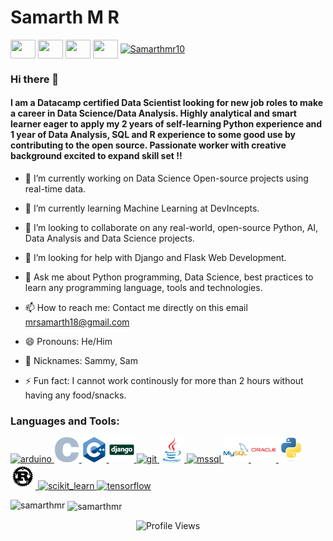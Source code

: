 # Samarth M R

<p align="left">
<a href="https://www.linkedin.com/in/samarthmr/" target="blank"><img align="center" src="https://cdn.jsdelivr.net/npm/simple-icons@3.0.1/icons/linkedin.svg" height="30" width="40" /></a>
<a href="https://www.instagram.com/samarthmr10" target="blank"><img align="center" src="https://cdn.jsdelivr.net/npm/simple-icons@3.0.1/icons/instagram.svg" height="30" width="40" /></a>
<a href="https://www.hackerrank.com/mrsamarth18" target="blank"><img align="center" src="https://cdn.jsdelivr.net/npm/simple-icons@3.0.1/icons/hackerrank.svg" height="30" width="40" /></a>
<a href="https://github.com/SamarthMR" target="blank"><img align="center" src="https://cdn.jsdelivr.net/npm/simple-icons@3.0.1/icons/github.svg" height="30" width="40" /></a>
<a href="https://twitter.com/Samarthmr10" target="blank"><img align="center" src="https://cdn.jsdelivr.net/npm/simple-icons@3.0.1/icons/twitter.svg" alt="Samarthmr10" height="30" width="40" /></a>
</p>


### Hi there 👋
#### I am a Datacamp certified Data Scientist looking for new job roles to make a career in Data Science/Data Analysis. Highly analytical and smart learner eager to apply my 2 years of self-learning Python experience and 1 year of Data Analysis, SQL and R experience to some good use by contributing to the open source. Passionate worker with creative background excited to expand skill set !!


- 🔭 I’m currently working on Data Science Open-source projects using real-time data.

- 🌱 I’m currently learning Machine Learning at DevIncepts.

- 👯 I’m looking to collaborate on any real-world, open-source Python, AI, Data Analysis and Data Science projects.

- 🤔 I’m looking for help with Django and Flask Web Development.

- 💬 Ask me about Python programming, Data Science, best practices to learn any programming language, tools and technologies.

- 📫 How to reach me: Contact me directly on this email
                      mrsamarth18@gmail.com

- 😄 Pronouns: He/Him

- 👋 Nicknames: Sammy, Sam

- ⚡ Fun fact: I cannot work continously for more than 2 hours without having any food/snacks.


<h3 align="left">Languages and Tools:</h3>
<p align="left"> <a href="https://www.arduino.cc/" target="_blank"> <img src="https://cdn.worldvectorlogo.com/logos/arduino-1.svg" alt="arduino" width="40" height="40"/> </a> <a href="https://www.cprogramming.com/" target="_blank"> <img src="https://raw.githubusercontent.com/devicons/devicon/master/icons/c/c-original.svg" alt="c" width="40" height="40"/> </a> <a href="https://www.w3schools.com/cpp/" target="_blank"> <img src="https://raw.githubusercontent.com/devicons/devicon/master/icons/cplusplus/cplusplus-original.svg" alt="cplusplus" width="40" height="40"/> </a> <a href="https://www.djangoproject.com/" target="_blank"> <img src="https://raw.githubusercontent.com/devicons/devicon/master/icons/django/django-original.svg" alt="django" width="40" height="40"/> </a> <a href="https://git-scm.com/" target="_blank"> <img src="https://www.vectorlogo.zone/logos/git-scm/git-scm-icon.svg" alt="git" width="40" height="40"/> </a> <a href="https://www.java.com" target="_blank"> <img src="https://raw.githubusercontent.com/devicons/devicon/master/icons/java/java-original.svg" alt="java" width="40" height="40"/> </a> <a href="https://www.microsoft.com/en-us/sql-server" target="_blank"> <img src="https://cdn.worldvectorlogo.com/logos/microsoft-sql-server.svg" alt="mssql" width="40" height="40"/> </a> <a href="https://www.mysql.com/" target="_blank"> <img src="https://raw.githubusercontent.com/devicons/devicon/master/icons/mysql/mysql-original-wordmark.svg" alt="mysql" width="40" height="40"/> </a> <a href="https://www.oracle.com/" target="_blank"> <img src="https://raw.githubusercontent.com/devicons/devicon/master/icons/oracle/oracle-original.svg" alt="oracle" width="40" height="40"/> </a> <a href="https://www.python.org" target="_blank"> <img src="https://raw.githubusercontent.com/devicons/devicon/master/icons/python/python-original.svg" alt="python" width="40" height="40"/> </a> <a href="https://www.rust-lang.org" target="_blank"> <img src="https://raw.githubusercontent.com/devicons/devicon/master/icons/rust/rust-plain.svg" alt="rust" width="40" height="40"/> </a> <a href="https://scikit-learn.org/" target="_blank"> <img src="https://upload.wikimedia.org/wikipedia/commons/0/05/Scikit_learn_logo_small.svg" alt="scikit_learn" width="40" height="40"/> </a> <a href="https://www.tensorflow.org" target="_blank"> <img src="https://www.vectorlogo.zone/logos/tensorflow/tensorflow-icon.svg" alt="tensorflow" width="40" height="40"/> </a> </p>

<p><img align="left" src="https://github-readme-stats.vercel.app/api/top-langs?username=samarthmr&show_icons=true&locale=en&layout=compact" alt="samarthmr" /></p>

<p>&nbsp;<img align="center" src="https://github-readme-stats.vercel.app/api?username=samarthmr&show_icons=true&locale=en" alt="samarthmr" /></p>

<p align="center"> <img src="https://komarev.com/ghpvc/?username=SanarthMR&label=Views&color=blue&style=plastic" alt="Profile Views" /> </p>
